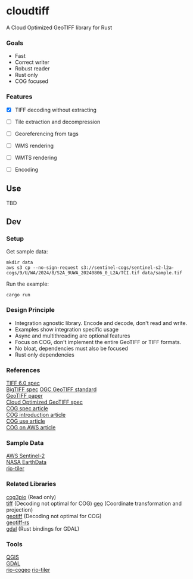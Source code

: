 # cloudtiff

A Cloud Optimized GeoTIFF library for Rust

### Goals

* Fast
* Correct writer
* Robust reader
* Rust only
* COG focused

### Features

- [x] TIFF decoding without extracting 
- [ ] Tile extraction and decompression
- [ ] Georeferencing from tags
- [ ] WMS rendering
- [ ] WMTS rendering
- [ ] Encoding


## Use

TBD

## Dev

### Setup

Get sample data:
```
mkdir data
aws s3 cp --no-sign-request s3://sentinel-cogs/sentinel-s2-l2a-cogs/9/U/WA/2024/8/S2A_9UWA_20240806_0_L2A/TCI.tif data/sample.tif
```

Run the example:
```
cargo run
```

### Design Principle
* Integration agnostic library. Encode and decode, don't read and write.
* Examples show integration specific usage
* Async and multithreading are optional features
* Focus on COG, don't implement the entire GeoTIFF or TIFF formats.
* No bloat, dependencies must also be focused
* Rust only dependencies

### References
[TIFF 6.0 spec](https://download.osgeo.org/geotiff/spec/tiff6.pdf)  
[BigTIFF spec](https://web.archive.org/web/20240622111852/https://www.awaresystems.be/imaging/tiff/bigtiff.html)
[OGC GeoTIFF standard](https://docs.ogc.org/is/19-008r4/19-008r4.html)  
[GeoTIFF paper](https://www.geospatialworld.net/wp-content/uploads/images/pdf/117.pdf)  
[Cloud Optimized GeoTIFF spec](https://github.com/cogeotiff/cog-spec/blob/master/spec.md)  
[COG spec article](https://cogeotiff.github.io/rio-cogeo/Is_it_a_COG/)  
[COG introduction article](https://developers.planet.com/docs/planetschool/an-introduction-to-cloud-optimized-geotiffs-cogs-part-1-overview/)  
[COG use article](https://medium.com/@_VincentS_/do-you-really-want-people-using-your-data-ec94cd94dc3f)  
[COG on AWS article](https://opengislab.com/blog/2021/4/17/hosting-and-accessing-cloud-optimized-geotiffs-on-aws-s3)  

### Sample Data
[AWS Sentinel-2](https://registry.opendata.aws/sentinel-2-l2a-cogs/)  
[NASA EarthData](https://www.earthdata.nasa.gov/engage/cloud-optimized-geotiffs)  
[rio-tiler](https://github.com/cogeotiff/rio-tiler/tree/6.4.0/tests/fixtures)  

### Related Libraries
[cog3pio](https://github.com/weiji14/cog3pio) (Read only)  
[tiff](https://crates.io/crates/tiff) (Decoding not optimal for COG)
[geo](https://crates.io/crates/geo) (Coordinate transformation and projection)  
[geotiff](https://crates.io/crates/geotiff) (Decoding not optimal for COG)  
[geotiff-rs](https://github.com/fizyk20/geotiff-rs)  
[gdal](https://crates.io/crates/gdal) (Rust bindings for GDAL)  

### Tools
[QGIS](https://cogeo.org/qgis-tutorial.html)  
[GDAL](https://gdal.org/en/latest/drivers/raster/cog.html)  
[rio-cogeo](https://github.com/cogeotiff/rio-cogeo)
[rio-tiler](https://github.com/cogeotiff/rio-tiler)